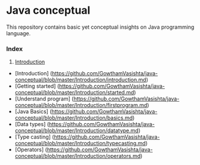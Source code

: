 # Java conceptual
This repository contains basic yet conceptual insights on Java programming language. 

### Index
1. [Introduction](https://github.com/GowthamVasishta/java-conceptual/tree/master/Introduction)
- [Introduction] (https://github.com/GowthamVasishta/java-conceptual/blob/master/Introduction/introduction.md)
- [Getting started] (https://github.com/GowthamVasishta/java-conceptual/blob/master/Introduction/started.md)
- [Understand program] (https://github.com/GowthamVasishta/java-conceptual/blob/master/Introduction/firstprogram.md)
- [Java Basics] (https://github.com/GowthamVasishta/java-conceptual/blob/master/Introduction/basics.md)
- [Data types] (https://github.com/GowthamVasishta/java-conceptual/blob/master/Introduction/datatype.md)
- [Type casting] (https://github.com/GowthamVasishta/java-conceptual/blob/master/Introduction/typecasting.md)
- [Operators] (https://github.com/GowthamVasishta/java-conceptual/blob/master/Introduction/operators.md)
